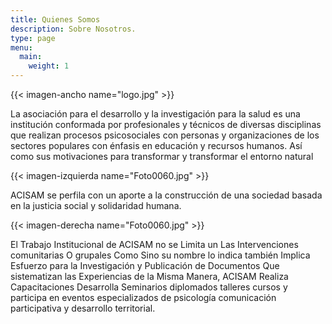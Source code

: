 ```yaml
---
title: Quienes Somos
description: Sobre Nosotros.
type: page
menu:
  main:
    weight: 1
---
```

{{< imagen-ancho name="logo.jpg" >}}

La asociación para el desarrollo y la investigación para la salud es una institución conformada por profesionales y técnicos de diversas disciplinas que realizan procesos psicosociales con personas y organizaciones de los sectores populares con énfasis en educación y recursos humanos. Así como sus motivaciones para transformar y transformar el entorno natural

{{< imagen-izquierda name="Foto0060.jpg" >}}

ACISAM se perfila con un aporte a la construcción de una sociedad basada en la justicia social y solidaridad humana.

{{< imagen-derecha name="Foto0060.jpg" >}}

El Trabajo Institucional de ACISAM no se Limita un Las Intervenciones comunitarias O grupales Como Sino su nombre lo indica también Implica Esfuerzo para la Investigación y Publicación de Documentos Que sistematizan las Experiencias de la Misma Manera, ACISAM Realiza Capacitaciones Desarrolla Seminarios diplomados talleres cursos y participa en eventos especializados de psicología comunicación participativa y desarrollo territorial.

